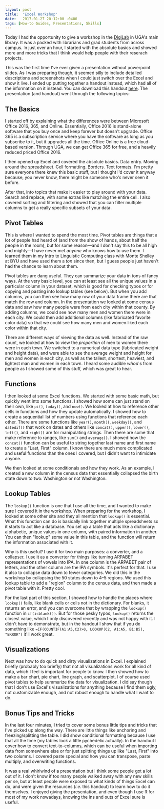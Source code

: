 ```yaml
---
layout: post
title:  "Excel Workshop"
date:   2017-01-27 20:12:00 -0400
tags: [How-to Guides, Presentations, Skills]
---
```


Today I had the opportunity to give a workshop in the [DigiLab](https://digi.uga.edu) in UGA's main library. It was a packed with librarians and grad students from across campus. In just over an hour, I started with the absolute basics and showed more and more tricks that I think would help people with their reserach projects.

This was the first time I've ever given a presentation without powerpoint slides. As I was preparing though, it seemed silly to include detailed descriptions and screenshots when I could just switch over the Excel and show it live. I ended up putting together a handout instead, which had all of the information on it instead. You can download this handout <a href="/downloads/170127-ExcelWorkshop.pdf" title="download Excel handout">here</a>. The presentation (and handout) went through the following topics:

## The Basics

I started off by explaining what the differences were between Microsoft Office 2016, 365, and Online. Essentially, Office 2016 is stand-alone software that you buy once and keep forever but doesn't upgrade. Office 365 is a subscription service where you have the software as long as you subscribe to it, but it upgrades all the time. Office Online is a free cloud-based version. Through UGA, we can get Office 365 for free, and a heavily reduced priced Office 2016.

I then opened up Excel and covered the absolute basics. Data entry. Moving around the spreadsheet. Cell formatting. Borders. Text formats. I'm pretty sure everyone there knew this basic stuff, but I thought I'd cover it anyway because, you never know, there might be someone who's never seen it before.

After that, into topics that make it easier to play around with your data. Search and replace, with some extras like matching the entire cell. I also covered sorting and filtering and showed that you can filter multiple columns to get a really specific subsets of your data.

## Pivot Tables

This is where I wanted to spend the most time. Pivot tables are things that a lot of people had heard of (and from the show of hands, about half the people in the room), but for some reason—and I don't say this to be all high and mighty—I have never met *anyone* who knows how to use them. I learned them in my Intro to Linguistic Computing class with Monte Shelley at BYU and have used them a *ton* since then, but I guess people just haven't had the chance to learn about them. 

Pivot tables are dang useful. They can summarize your data in tons of fancy ways. At the very basic level, you can at least see all the unique values in a particular column in your dataset, which is good for checking typos or for copying and pasting into lookup tables (see below). But when you add columns, you can then see how many row of your data frame there are that match the row and column. In the presentation we looked at come census data and saw how many people were from each city within that county. By adding columns, we could see how many men and women there were in each city. We could then add additional columns (like fabricated favorite color data) so that we could see how many men and women liked each color within that city. 

There are different ways of viewing the data as well. Instead of the raw count, we looked at how to view the *proportion* of men to women there were in each town. We switched to a numerical data type (fabricated weight and height data), and were able to see the average weight and height for men and women in each city, as well as the tallest, shortest, heaviest, and lightest man and women in each town. I heard some audible *whoa*'s from people as I showed some of this stuff, which was great to hear.

## Functions

I then looked at some Excel functions. We started with some basic math, but quickly went into some functions. I showed how some can just stand on their own, like `pi()`, `today()`, and `now()`. We looked at how to reference other cells in functions and how they update automatically. I showed how to create a sequential list of numbers using functions that reference each other. There are some functions like `year()`, `month()`, `weekday()`, and `datedif()` that work on dates and others like `concat()`, `upper()`, `lower()`, `left()`, and `right()` are for manipulating strings. Then there are some that make reference to ranges, like `sum()` and `average()`. I showed how the `concat()` function can be useful to string together last name and first name to create a "Last, First" column. I know there are much more complicated and useful functions than the ones I covered, but I didn't want to intimidate anyone.

We then looked at some conditionals and how they work. As an example, I created a new column in the census data that essentially collapsed the birth state down to two: Washington or not Washington. 

## Lookup Tables

The `lookup()` function is one that I use all the time, and I wanted to make sure I covered it in the workshop. When preparing for the workshop, I looked at some other site and they all mention that `lookup()` is essential. What this function can do is basically link together multiple spreadsheets so it starts to act like a database. You set up a table that acts like a dictionary: alphabetic, unique values in one column, with paired information in another. You can then "lookup" some value in this table, and the function will return the information associated with it. 

Why is this useful? I use it for two main purposes: a converter, and a collapser. I use it as a converter for things like turning ARPABET representations of vowels into IPA. In one column is the ARPABET pair of letters, and the other column are the IPA symbols. It's perfect for that. I use it also to collapse data down to fewer categories. We did this in the workshop by collapsing the 50 states down to 4–5 regions. We used this lookup table to add a "region" column to the census data, and then made a pivot table with it. Pretty cool.

For the last part of this section, I showed how to handle the places where `lookup()` fails, like blank cells or cells not in the dictionary. For blanks, it returns an error, and you can overcome that by wrapping the `lookup()` function in `if(isblank())`. But for those pesky typos, `lookup()` returns the closest value, which I only discovered recently and was not happy with it. I didn't have to demonstrate, but in the handout I show that if you do something like `=IF(COUNTIF(A1:A5,C2)>0, LOOKUP(C2, A1:A5, B1:B5), "ERROR")` it'll work great. 

## Visualizations

Next was how to do quick and dirty visualizations in Excel. I explained briefly (probably too briefly) that not all visualizations work for all kind of data, which I feel is important for people to know. I then showed how to make a bar chart, pie chart, line graph, and scatterplot. I of course used pivot tables to help summarize the data for visualization. I did say though that I don't use Excel's visualizations for anything because I find them ugly, not customizable enough, and not robust enough to handle what I want to do. 

## Bonus Tips and Tricks

In the last four minutes, I tried to cover some bonus little tips and tricks that I've picked up along the way. There are little things like anchoring and freezing/splitting the table. I did show conditional formatting because I use that all the time (my tables look a little pychedelic actually). In the handout I cover how to convert text-to-columns, which can be useful when importing data from somewhere else or for just splitting things up like "Last, First" into two columns. I covered paste special and how you can transpose, paste multiply, and overwriting functions. 

It was a real whirlwind of a presentation but I think some people got a lot out of it. I don't know if too many people walked away with any new skills per se, but at least people were exposed to what kinds of things Excel can do, and were given the resources (*i.e.* this handout) to learn how to do it themselves. I enjoyed giving the presentation, and even though I use R for most of my work nowadays, knowing the ins and outs of Excel sure is useful. 